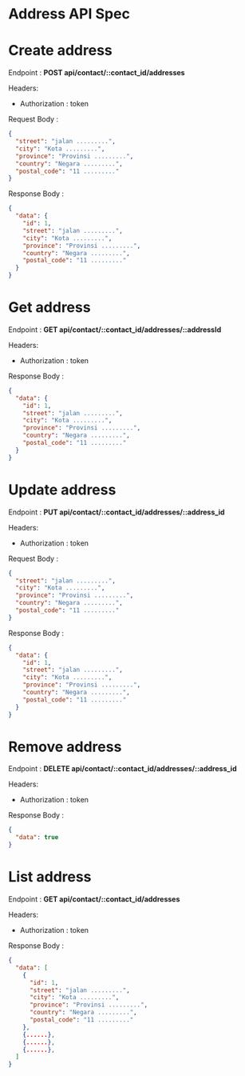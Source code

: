 # Address API Spec

# Create address

Endpoint : **POST api/contact/::contact_id/addresses**

Headers:

- Authorization : token

Request Body :

```json
{
  "street": "jalan .........",
  "city": "Kota .........",
  "province": "Provinsi .........",
  "country": "Negara .........",
  "postal_code": "11 ........."
}
```

Response Body :

```json
{
  "data": {
    "id": 1,
    "street": "jalan .........",
    "city": "Kota .........",
    "province": "Provinsi .........",
    "country": "Negara .........",
    "postal_code": "11 ........."
  }
}
```

# Get address

Endpoint : **GET api/contact/::contact_id/addresses/::addressId**

Headers:

- Authorization : token

Response Body :

```json
{
  "data": {
    "id": 1,
    "street": "jalan .........",
    "city": "Kota .........",
    "province": "Provinsi .........",
    "country": "Negara .........",
    "postal_code": "11 ........."
  }
}
```

# Update address

Endpoint : **PUT api/contact/::contact_id/addresses/::address_id**

Headers:

- Authorization : token

Request Body :

```json
{
  "street": "jalan .........",
  "city": "Kota .........",
  "province": "Provinsi .........",
  "country": "Negara .........",
  "postal_code": "11 ........."
}
```

Response Body :

```json
{
  "data": {
    "id": 1,
    "street": "jalan .........",
    "city": "Kota .........",
    "province": "Provinsi .........",
    "country": "Negara .........",
    "postal_code": "11 ........."
  }
}
```

# Remove address

Endpoint : **DELETE api/contact/::contact_id/addresses/::address_id**

Headers:

- Authorization : token

Response Body :

```json
{
  "data": true
}
```

# List address

Endpoint : **GET api/contact/::contact_id/addresses**

Headers:

- Authorization : token

Response Body :

```json
{
  "data": [
    {
      "id": 1,
      "street": "jalan .........",
      "city": "Kota .........",
      "province": "Provinsi .........",
      "country": "Negara .........",
      "postal_code": "11 ........."
    },
    {......},
    {......},
    {......},
  ]
}
```
